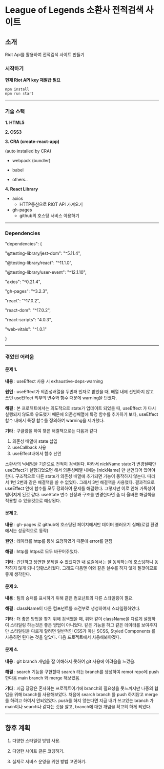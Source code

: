 # League of Legends 소환사 전적검색 사이트

## 소개

Riot Api를 활용하여 전적검색 사이트 만들기

### 시작하기

**현재 Riot API key 재발급 필요**
```
npm install
npm run start
```
  
---

### 기술 스택

**1. HTML5**

**2. CSS3**

**3. CRA (create-react-app)**

(auto installed by CRA)
- webpack (bundler)
- babel

- others..

**4. React Library**
- axios
	- HTTP통신으로 RIOT API 가져오기
- gh-pages 
	- github의 호스팅 서비스 이용하기
  
---

### Dependencies
"dependencies": {

"@testing-library/jest-dom": "^5.11.4",

"@testing-library/react": "^11.1.0",

"@testing-library/user-event": "^12.1.10",

"axios": "^0.21.4",

"gh-pages": "^3.2.3",

"react": "^17.0.2",

"react-dom": "^17.0.2",

"react-scripts": "4.0.3",

"web-vitals": "^1.0.1"

}

---

### 겪었던 어려움

#### 문제 1.

**내용** : useEffect 사용 시 exhaustive-deps-warning

**원인** : useEffect가 의존성배열을 두번째 인자로 받았을 때, 배열 내에 선언하지 않고 쓰인 useEffect 외부의 변수와 함수 때문에 warning을 던졌다. 

**해결** : 본 프로젝트에서는 의도적으로 state가 업데이트 되었을 때, useEffect 가 다시 실행되지 않도록 유도했기 때문에 의존성배열에 특정 함수를 추가하기 보다, useEffect 함수 내에서 특정 함수를 정의하여 warning을 제거했다.

**기타** : 
구글링을 하여 찾은 해결책으로는 다음과 같다
1. 의존성 배열에 state 삽입
2. useCallback 사용
3. useEffect내에서 함수 선언

소환사의 닉네임을 기준으로 전적이 검색된다. 따라서 nickName state가 변경될때만 useEffect가 실행되었으면 해서 의존성배열 내에는 [nickName] 만 선언되어 있어야 한다. 구조적으로 다른 state가 의존성 배열에 추가되면 기능이 동작하지 않는다. 따라서 1번 2번과 같은 해결책을 쓸 수 없었다. 그래서 3번 해결책을 사용했다. 결과적으로 useEffect 안에 함수를 모두 정의하여 문제를 해결했다. 그렇지만 이로 인해 가독성이 떨어지게 된것 같다. useState 변수 선정과 구조를 변경한다면 좀 더 올바른 해결책을 적용할 수 있을것으로 예상된다.

#### 문제 2.

**내용** : gh-pages 로 github에 호스팅된 페이지에서만 데이터 불러오기 실패(로컬 환경에서는 성공적으로 동작)

**원인** : 데이터를 http를 통해 요청하였기 때문에 error를 던짐

**해결** : http를 https로 모두 바꾸어주었다.

**기타** : 간단하고 당연한 문제일 수 있겠지만 내 로컬에서는 잘 동작하는데 호스팅하니 동작하지 않게 되니 당황스러웠다. 그래도 다음엔 이와 같은 실수를 하지 않게 될것이므로 좋게 생각한다.


#### 문제 3.

**내용** : 팀의 승패를 표시하기 위해 같은 컴포넌트의 다른 스타일링이 필요.

**해결** : className이 다른 컴포넌트를 조건부로 생성하여서 스타일링하였다. 

**기타** : 더 좋은 방법을 찾기 위해 검색했을 때, 위와 같이 className을 다르게 설정하여 스타일링 하는것은 좋은 방법이 아니었다. 같은 기능을 하고 같은 데이터를 보여주지만 스타일링을 다르게 할려면 일반적인 CSS가 아닌 SCSS, Styled Components 를 사용하면 된다는 것을 알았다. 다음 프로젝트에서 사용해봐야겠다.

#### 문제 4.

**내용** : git branch 개념을 잘 이해하지 못하여 git 사용에 어려움을 느꼈음.

**해결** : search 기능을 구현할때 search 라는 branch를 생성하여 remot repo에 push 한다음 main branch 와 merge 해보았음.

**기타** : 지금 당장은 혼자하는 프로젝트이기에 branch의 필요성을 못느끼지만 나중의 협업을 위해 branch를 사용해보았다. 처음에 search branch 를 push 하지않고 merge를 하려고 하여서 안되었었다. push를 하지 않는다면 지금 내가 쓰고있는 branch 가 main이나 search나 같다는 것을 알고, branch에 대한 개념을 확고히 하게 되었다.

---

## 향후 계획

1. 다양한 스타일링 방법 사용.

2. 다양한 사이트 클론 코딩하기.

3. 실제로 서비스 운영을 위한 방법 고민하기.

